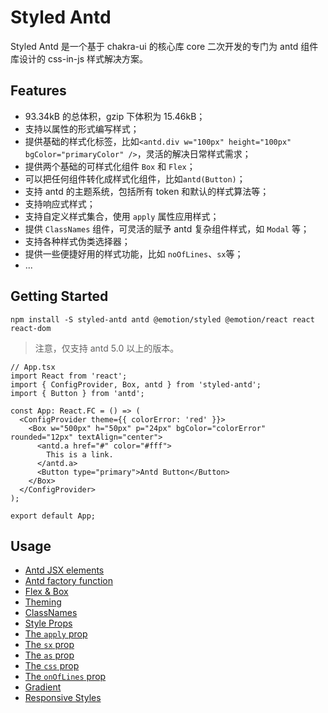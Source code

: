 # Styled Antd

Styled Antd 是一个基于 chakra-ui 的核心库 core 二次开发的专门为 antd 组件库设计的 css-in-js 样式解决方案。

## Features

- 93.34kB 的总体积，gzip 下体积为 15.46kB；
- 支持以属性的形式编写样式；
- 提供基础的样式化标签，比如`<antd.div w="100px" height="100px" bgColor="primaryColor" />`，灵活的解决日常样式需求；
- 提供两个基础的可样式化组件 `Box` 和 `Flex`；
- 可以把任何组件转化成样式化组件，比如`antd(Button)`；
- 支持 antd 的主题系统，包括所有 token 和默认的样式算法等；
- 支持响应式样式；
- 支持自定义样式集合，使用 `apply` 属性应用样式；
- 提供 `ClassNames` 组件，可灵活的赋予 antd 复杂组件样式，如 `Modal` 等；
- 支持各种样式伪类选择器；
- 提供一些便捷好用的样式功能，比如 `noOfLines`、`sx`等；
- ...

## Getting Started

```shell
npm install -S styled-antd antd @emotion/styled @emotion/react react react-dom
```

> 注意，仅支持 antd 5.0 以上的版本。

```tsx
// App.tsx
import React from 'react';
import { ConfigProvider, Box, antd } from 'styled-antd';
import { Button } from 'antd';

const App: React.FC = () => (
  <ConfigProvider theme={{ colorError: 'red' }}>
    <Box w="500px" h="50px" p="24px" bgColor="colorError" rounded="12px" textAlign="center">
      <antd.a href="#" color="#fff">
        This is a link.
      </antd.a>
      <Button type="primary">Antd Button</Button>
    </Box>
  </ConfigProvider>
);

export default App;
```

## Usage

- [Antd JSX elements](./docs/antd-jsx-elements.md)
- [Antd factory function](./docs/antd-factory-function.md)
- [Flex & Box](./docs/flex-box.md)
- [Theming](./docs/theming.md)
- [ClassNames](./docs/class-names.md)
- [Style Props](./docs/style-props.md)
- [The `apply` prop](./docs/the-apply-prop.md)
- [The `sx` prop](./docs/the-sx-prop.md)
- [The `as` prop](./docs/the-as-prop.md)
- [The `css` prop](./docs/the-css-prop.md)
- [The `onOfLines` prop](./docs/the-onOfLines-prop.md)
- [Gradient](./docs/gradient.md)
- [Responsive Styles](./docs/responsive-styles.md)
